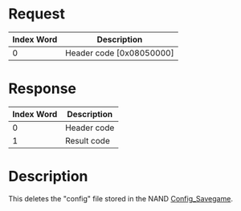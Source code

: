# Request

| Index Word | Description                |
|------------|----------------------------|
| 0          | Header code \[0x08050000\] |

# Response

| Index Word | Description |
|------------|-------------|
| 0          | Header code |
| 1          | Result code |

# Description

This deletes the "config" file stored in the NAND
[Config_Savegame](Config_Savegame "wikilink").